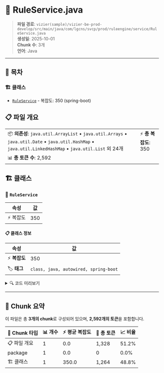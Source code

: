 # 📄 RuleService.java

> **파일 경로**: `vizier(sample)/vizier-be-prod-develop/src/main/java/com/lgcns/svcp/prod/ruleengine/service/RuleService.java`  
> **생성일**: 2025-10-01  
> **Chunk 수**: 3개  
> **언어**: Java
---

## 📑 목차

### 🏗️ 클래스
- [`RuleService`](#class-ruleservice) - 복잡도: 350 (spring-boot)

## 📋 파일 개요

| | |
|--|--|
| 📦 **의존성**: `java.util.ArrayList` • `java.util.Arrays` • `java.util.Date` • `java.util.HashMap` • `java.util.LinkedHashMap` • `java.util.List` 외 24개 | ⚡ **총 복잡도**: 350 |
| 📊 **총 토큰 수**: 2,592 |  |



## 🏗️ 클래스

### <a id="class-ruleservice"></a>🎯 `RuleService`

| 속성 | 값 |
|------|----|
| ⚡ 복잡도 | 350 |



#### 📋 클래스 정보

| 속성 | 값 |
|------|----|
| ⚡ **복잡도** | 350 || 📍 **라인 범위** | 39-39 |
| 🏷️ **태그** | `class, java, autowired, spring-boot` || 🏗️ **프레임워크** | `spring-boot` |

<details>
<summary>🔍 코드 미리보기</summary>

```java
public class RuleService {

	@Autowired
	private ConditionService conditionService;

	@Autowired
	private CommonDao commonDao;

	// 메모리에 등록된 룰 저장소
	private final Map<String, RuleWrapper> ruleRegistry = new ConcurrentHashMap<>();

	private RuleDto getRuleInfoByUuid(String ruleUuid) {
		return commonDao.select("Rule-Rule.selectRuleByUuid", ruleUuid);
	}

	private List<String> getRuleUuids() {
		return commonDao.selectList("Rule-Rule.selectRuleUuids");
	}

	//룰 등록
	public void registerRule(String ruleUuid) {
		ConditionGroupDto root = conditionService.getRuleConditionTree(ruleUuid);
		RuleDto ruleInfo = getRuleInfoByUuid(ruleUuid);
		PredicateWithTracking predicate = convertGroupToPredicate(root);

		RuleWrapper wrapper = new RuleWrapper(
				ruleUuid,
				ruleInfo.getRuleName(),
				ruleInfo...
```

**Chunk 정보**
- 🆔 **ID**: `d751caf22fcf`
- 📍 **라인**: 39-39
- 📊 **토큰**: 1264
- 🏷️ **태그**: `class, java, autowired, spring-boot`

</details>

---





## 🧩 Chunk 요약

이 파일은 총 **3개의 chunk**로 구성되어 있으며, **2,592개의 토큰**을 포함합니다.

| 🧩 Chunk 타입 | 📊 개수 | ⚡ 평균 복잡도 | 📝 총 토큰 | 📈 비율 |
|---------------|--------|-------------|----------|--------|
| 📋 파일 개요 | 1 | 0.0 | 1,328 | 51.2% |
| package | 1 | 0.0 | 0 | 0.0% |
| 🏗️ 클래스 | 1 | 350.0 | 1,264 | 48.8% |

